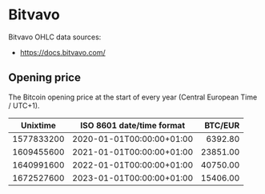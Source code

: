 # Bitvavo
Bitvavo OHLC data sources:
- https://docs.bitvavo.com/

## Opening price
The Bitcoin opening price at the start of every year (Central European Time / UTC+1).

| Unixtime   | ISO 8601 date/time format | BTC/EUR   |
|------------|---------------------------|----------:|
| 1577833200 | 2020-01-01T00:00:00+01:00 |   6392.80 |
| 1609455600 | 2021-01-01T00:00:00+01:00 |  23851.00 |
| 1640991600 | 2022-01-01T00:00:00+01:00 |  40750.00 |
| 1672527600 | 2023-01-01T00:00:00+01:00 |  15406.00 |
